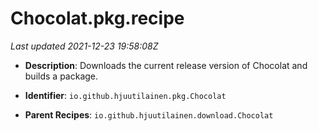 # Chocolat.pkg.recipe

_Last updated 2021-12-23 19:58:08Z_

- **Description**: Downloads the current release version of Chocolat and builds a package.

- **Identifier**: `io.github.hjuutilainen.pkg.Chocolat`

- **Parent Recipes**: `io.github.hjuutilainen.download.Chocolat`